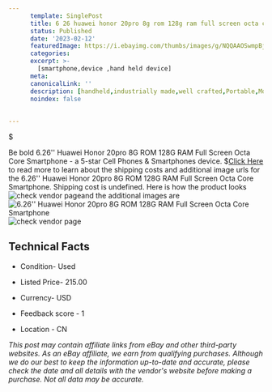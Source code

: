 ```yaml
---
      template: SinglePost
      title: 6 26 huawei honor 20pro 8g rom 128g ram full screen octa core smartphone
      status: Published
      date: '2023-02-12'
      featuredImage: https://i.ebayimg.com/thumbs/images/g/NQQAAOSwmpBjrH1n/s-l225.jpg
      categories: 
      excerpt: >-
        [smartphone,device ,hand held device]
      meta:
      canonicalLink: ''
      description: [handheld,industrially made,well crafted,Portable,Mobile,Compact,Convenient,Lightweight,Maneuverable,Man-portable,Miniature,Carriable,Hand-held,Light,Holdable,Transportable,Mobile device,Pocket-sized,On-the-go,Wireless,Cordless,Compact size,Convenient size, smartphone,device ,hand held device]
      noindex: false
      
        
---
```

$

Be bold 6.26'' Huawei Honor 20pro 8G ROM 128G RAM Full Screen Octa Core Smartphone - a 5-star Cell Phones & Smartphones device.
$[Click Here](https://www.ebay.com/itm/394398021307?hash=item5bd3f436bb%3Ag%3ANQQAAOSwmpBjrH1n&mkevt=1&mkcid=1&mkrid=711-53200-19255-0&campid=%253CePNCampaignId%253E&customid=%253CreferenceId%253E&toolid=10049) to read more to learn about the shipping costs and additional image urls for the 6.26'' Huawei Honor 20pro 8G ROM 128G RAM Full Screen Octa Core Smartphone. Shipping cost is undefined. Here is how the product looks ![check vendor page](https://i.ebayimg.com/thumbs/images/g/NQQAAOSwmpBjrH1n/s-l225.jpg)and the additional images are![6.26'' Huawei Honor 20pro 8G ROM 128G RAM Full Screen Octa Core Smartphone](https://i.ebayimg.com/images/g/NQQAAOSwmpBjrH1n/s-l960.jpg)![check vendor page](https://origin-galleryplus.ebayimg.com/ws/web/394398021307_2_0_1/225x225.jpg,https://origin-galleryplus.ebayimg.com/ws/web/394398021307_3_0_1/225x225.jpg,https://origin-galleryplus.ebayimg.com/ws/web/394398021307_4_0_1/225x225.jpg,https://origin-galleryplus.ebayimg.com/ws/web/394398021307_5_0_1/225x225.jpg,https://origin-galleryplus.ebayimg.com/ws/web/394398021307_6_0_1/225x225.jpg,https://origin-galleryplus.ebayimg.com/ws/web/394398021307_7_0_1/225x225.jpg,https://origin-galleryplus.ebayimg.com/ws/web/394398021307_8_0_1/225x225.jpg,https://origin-galleryplus.ebayimg.com/ws/web/394398021307_9_0_1/225x225.jpg,https://origin-galleryplus.ebayimg.com/ws/web/394398021307_10_0_1/225x225.jpg,https://origin-galleryplus.ebayimg.com/ws/web/394398021307_11_0_1/225x225.jpg,https://origin-galleryplus.ebayimg.com/ws/web/394398021307_12_0_1/225x225.jpg,https://origin-galleryplus.ebayimg.com/ws/web/394398021307_13_0_1/225x225.jpg,https://origin-galleryplus.ebayimg.com/ws/web/394398021307_14_0_1/225x225.jpg,https://origin-galleryplus.ebayimg.com/ws/web/394398021307_15_0_1/225x225.jpg,https://origin-galleryplus.ebayimg.com/ws/web/394398021307_16_0_1/225x225.jpg,https://origin-galleryplus.ebayimg.com/ws/web/394398021307_17_0_1/225x225.jpg,https://origin-galleryplus.ebayimg.com/ws/web/394398021307_18_0_1/225x225.jpg,https://origin-galleryplus.ebayimg.com/ws/web/394398021307_19_0_1/225x225.jpg,https://origin-galleryplus.ebayimg.com/ws/web/394398021307_20_0_1/225x225.jpg,https://origin-galleryplus.ebayimg.com/ws/web/394398021307_21_0_1/225x225.jpg,https://origin-galleryplus.ebayimg.com/ws/web/394398021307_22_0_1/225x225.jpg,https://origin-galleryplus.ebayimg.com/ws/web/394398021307_23_0_1/225x225.jpg,https://origin-galleryplus.ebayimg.com/ws/web/394398021307_24_0_1/225x225.jpg)



 ## Technical Facts 



     
      

 - Condition- Used 


      

 - Listed Price- 215.00 


      

 - Currency- USD 


      

 - Feedback score - 1 


      

 - Location - CN 


      
      

 *_This post may contain affiliate links from eBay and other third-party websites. As an eBay affiliate, we earn from qualifying purchases. Although we do our best to keep the information up-to-date and accurate, please check the date and all details with the vendor's website before making a purchase. Not all data may be accurate._*






